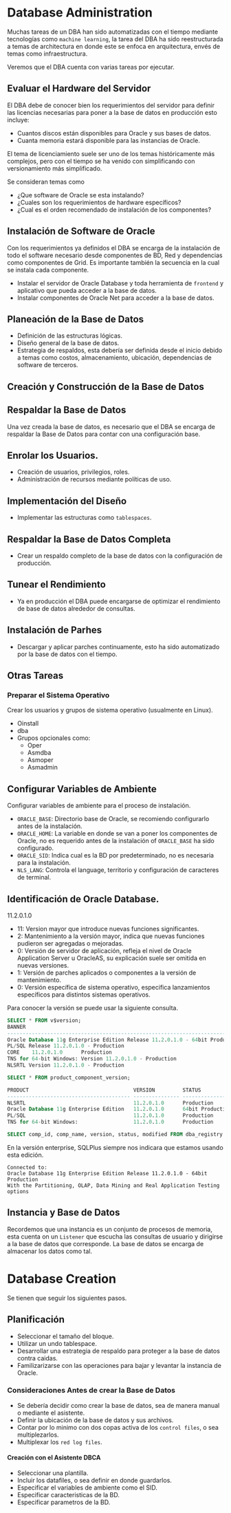 # Database Administration

Muchas tareas de un DBA han sido automatizadas con el tiempo mediante tecnologías como `machine learning`, la tarea del DBA ha sido reestructurada a temas de architectura en donde este se enfoca en arquitectura, envés de temas como infraestructura.

Veremos que el DBA cuenta con varias tareas por ejecutar.

## Evaluar el Hardware del Servidor

El DBA debe de conocer bien los requerimientos del servidor para definir las licencias necesarias para poner a la base de datos en producción esto incluye:

* Cuantos discos están disponibles para Oracle y sus bases de datos.
* Cuanta memoria estará disponible para las instancias de Oracle.

El tema de licenciamiento suele ser uno de los temas históricamente más complejos, pero con el tiempo se ha venido con simplificando con versionamiento más simplificado.

Se consideran temas como

* ¿Que software de Oracle se esta instalando?
* ¿Cuales son los requerimientos de hardware específicos?
* ¿Cual es el orden recomendado de instalación de los componentes?

## Instalación de Software de Oracle

Con los requerimientos ya definidos el DBA se encarga de la instalación de todo el software necesario desde componentes de BD, Red y dependencias como componentes de Grid. Es importante también la secuencia en la cual se instala cada componente.

* Instalar el servidor de Oracle Database y toda herramienta de `frontend` y aplicativo que pueda acceder a la base de datos.
* Instalar componentes de Oracle Net para acceder a la base de datos.

## Planeación de la Base de Datos

* Definición de las estructuras lógicas.
* Diseño general de la base de datos.
* Estrategia de respaldos, esta debería ser definida desde el inicio debido a temas como costos, almacenamiento, ubicación, dependencias de software de terceros.


## Creación y Construcción de la Base de Datos



## Respaldar la Base de Datos

Una vez creada la base de datos, es necesario que el DBA se encarga de respaldar la Base de Datos para contar con una configuración base.

## Enrolar los Usuarios.

* Creación de usuarios, privilegios, roles.
* Administración de recursos mediante políticas de uso.

## Implementación del Diseño

* Implementar las estructuras como `tablespaces`.

## Respaldar la Base de Datos Completa

* Crear un respaldo completo de la base de datos con la configuración de producción.

## Tunear el Rendimiento

* Ya en producción el DBA puede encargarse de optimizar el rendimiento de base de datos alrededor de consultas.

## Instalación de Parhes

* Descargar y aplicar parches continuamente, esto ha sido automatizado por la base de datos con el tiempo.

## Otras Tareas

### Preparar el Sistema Operativo

Crear los usuarios y grupos de sistema operativo (usualmente en Linux).
* Oinstall
* dba
* Grupos opcionales como:
    * Oper
    * Asmdba
    * Asmoper
    * Asmadmin
    
## Configurar Variables de Ambiente

Configurar variables de ambiente para el proceso de instalación.

* `ORACLE_BASE`: Directorio base de Oracle, se recomiendo configurarlo antes de la instalación.
* `ORACLE_HOME`: La variable en donde se van a poner los componentes de Oracle, no es requerido antes de la instalación of `ORACLE_BASE` ha sido configurado.
* `ORACLE_SID`: Indica cual es la BD por predeterminado, no es necesaria para la instalación.
* `NLS_LANG`: Controla el language, territorio y configuración de caracteres de terminal.

## Identificación de Oracle Database.

11.2.0.1.0

* 11: Version mayor que introduce nuevas funciones significantes.
* 2: Mantenimiento a la versión mayor, indica que nuevas funciones pudieron ser agregadas o mejoradas.
* 0: Versión de servidor de aplicación, refleja el nivel de Oracle Application Server u OracleAS, su explicación suele ser omitida en nuevas versiones.
* 1: Versión de parches aplicados o componentes a la versión de mantenimiento.
* 0: Versión específica de sistema operativo, especifica lanzamientos específicos para distintos sistemas operativos.

Para conocer la versión se puede usar la siguiente consulta.

```sql
SELECT * FROM v$version;
BANNER
--------------------------------------------------------------------------------
Oracle Database 11g Enterprise Edition Release 11.2.0.1.0 - 64bit Production
PL/SQL Release 11.2.0.1.0 - Production
CORE    11.2.0.1.0      Production
TNS for 64-bit Windows: Version 11.2.0.1.0 - Production
NLSRTL Version 11.2.0.1.0 - Production

SELECT * FROM product_component_version;

PRODUCT                                  VERSION         STATUS
---------------------------------------- --------------- --------------------
NLSRTL                                   11.2.0.1.0      Production
Oracle Database 11g Enterprise Edition   11.2.0.1.0      64bit Production
PL/SQL                                   11.2.0.1.0      Production
TNS for 64-bit Windows:                  11.2.0.1.0      Production

SELECT comp_id, comp_name, version, status, modified FROM dba_registry.
```

En la versión enterprise, SQLPlus siempre nos indicara que estamos usando esta edición.

```
Connected to:
Oracle Database 11g Enterprise Edition Release 11.2.0.1.0 - 64bit Production
With the Partitioning, OLAP, Data Mining and Real Application Testing options
```

## Instancia y Base de Datos

Recordemos que una instancia es un conjunto de procesos de memoria, esta cuenta on un `Listener` que escucha las consultas de usuario y dirigirse a la base de datos que corresponde. La base de datos se encarga de almacenar los datos como tal.

# Database Creation

Se tienen que seguir los siguientes pasos.

## Planificación

* Seleccionar el tamaño del bloque.
* Utilizar un undo tablespace.
* Desarrollar una estrategia de respaldo para proteger a la base de datos contra caidas.
* Familizarizarse con las operaciones para bajar y levantar la instancia de Oracle.

### Consideraciones Antes de crear la Base de Datos

* Se debería decidir como crear la base de datos, sea de manera manual o mediante el asistente.
* Definir la ubicación de la base de datos y sus archivos.
* Contar por lo minimo con dos copas activa de los `control files`, o sea multiplezarlos.
* Multiplexar los `red log files`.

#### Creación con el Asistente DBCA

* Seleccionar una plantilla.
* Incluir los datafiles, o sea definir en donde guardarlos.
* Especificar el variables de ambiente como el SID.
* Especificar caracteristicas  de la BD.
* Especificar parametros de la BD.
